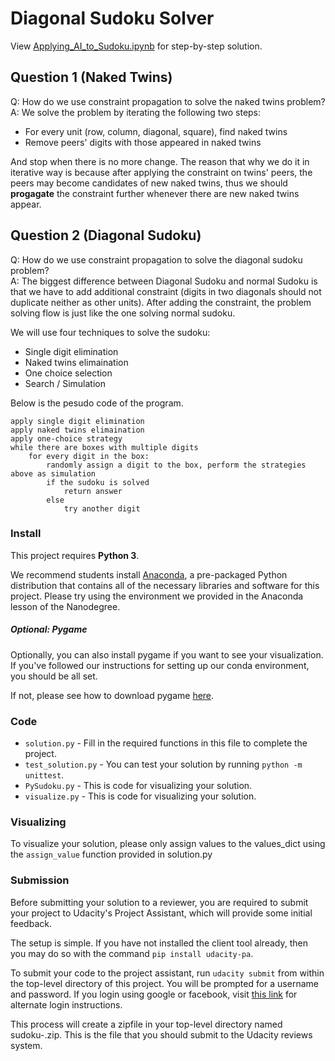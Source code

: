 # Diagonal Sudoku Solver
View [Applying_AI_to_Sudoku.ipynb](Applying_AI_to_Sudoku.ipynb) for step-by-step solution.


## Question 1 (Naked Twins)
Q: How do we use constraint propagation to solve the naked twins problem?  
A: We solve the problem by iterating the following two steps:
- For every unit (row, column, diagonal, square), find naked twins
- Remove peers' digits with those appeared in naked twins

And stop when there is no more change. The reason that why we do it in iterative way is because 
after applying the constraint on twins' peers, the peers may become candidates of 
new naked twins, thus we should **progagate** the constraint further whenever there are new naked
twins appear.


## Question 2 (Diagonal Sudoku)
Q: How do we use constraint propagation to solve the diagonal sudoku problem?  
A: The biggest difference between Diagonal Sudoku and normal Sudoku is that we have to add additional 
constraint (digits in two diagonals should not duplicate neither as other units). After adding the constraint,
the problem solving flow is just like the one solving normal sudoku. 

We will use four techniques to solve the sudoku:
- Single digit elimination
- Naked twins elimaination
- One choice selection
- Search / Simulation


Below is the pesudo code of the program.

```
apply single digit elimination
apply naked twins elimaination
apply one-choice strategy
while there are boxes with multiple digits
    for every digit in the box:
        randomly assign a digit to the box, perform the strategies above as simulation
        if the sudoku is solved
            return answer
        else
            try another digit
```


### Install

This project requires **Python 3**.

We recommend students install [Anaconda](https://www.continuum.io/downloads), a pre-packaged Python distribution that contains all of the necessary libraries and software for this project. 
Please try using the environment we provided in the Anaconda lesson of the Nanodegree.

##### Optional: Pygame

Optionally, you can also install pygame if you want to see your visualization. If you've followed our instructions for setting up our conda environment, you should be all set.

If not, please see how to download pygame [here](http://www.pygame.org/download.shtml).

### Code

* `solution.py` - Fill in the required functions in this file to complete the project.
* `test_solution.py` - You can test your solution by running `python -m unittest`.
* `PySudoku.py` - This is code for visualizing your solution.
* `visualize.py` - This is code for visualizing your solution.

### Visualizing

To visualize your solution, please only assign values to the values_dict using the `assign_value` function provided in solution.py

### Submission
Before submitting your solution to a reviewer, you are required to submit your project to Udacity's Project Assistant, which will provide some initial feedback.  

The setup is simple.  If you have not installed the client tool already, then you may do so with the command `pip install udacity-pa`.  

To submit your code to the project assistant, run `udacity submit` from within the top-level directory of this project.  You will be prompted for a username and password.  If you login using google or facebook, visit [this link](https://project-assistant.udacity.com/auth_tokens/jwt_login) for alternate login instructions.

This process will create a zipfile in your top-level directory named sudoku-<id>.zip.  This is the file that you should submit to the Udacity reviews system.

